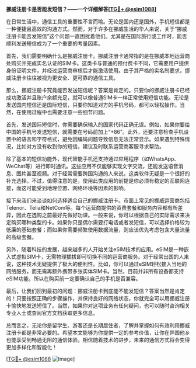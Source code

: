 **挪威注册卡是否能发短信？——一个详细解答[[TG💪+ @esim1088](https://t.me/s/esim1088)]**

在日常生活中，通信工具的重要性不言而喻。无论是国内还是国外，手机短信都是一种便捷且高效的沟通方式。然而，对于许多在挪威生活的华人来说，关于“挪威注册卡能否发短信”这个问题一直困扰着他们。尤其是在国际旅行或工作时，能否顺利发送短信成为了一个重要的考量因素。

首先，我们需要明确什么是挪威注册卡。挪威注册卡通常指的是在挪威本地运营商处购买并完成实名认证的SIM卡。这类卡与普通的预付费卡不同，它需要用户提供身份证明文件，并经过运营商审核后才能激活使用。由于其严格的实名制要求，挪威注册卡往往被视为更安全、更可靠的通信工具。

那么，挪威注册卡究竟能否发送短信呢？答案是肯定的。只要你的挪威注册卡已经成功激活并且账户余额充足，就可以像普通SIM卡一样正常使用短信功能。无论是发送国内短信还是国际短信，只要你知道对方的手机号码，都可以轻松操作。当然，在使用过程中也需要注意一些细节问题。

首先，发送国际短信时，你需要确保输入的国家代码正确无误。例如，如果你要给中国的手机号发送短信，就需要在号码前加上“+86”。此外，还要注意检查手机设置中的语言和字符格式，避免因编码问题导致信息无法正常显示。如果遇到特殊情况，比如对方没有收到你的短信，建议及时联系运营商客服寻求帮助。

除了基本的短信功能外，现代智能手机还支持通过应用程序（如WhatsApp、WeChat等）进行即时通讯。这些应用不仅能够实现文字交流，还能发送语音消息、图片甚至视频。对于经常需要跨国沟通的人来说，这类软件无疑是一个很好的补充选择。不过，值得注意的是，使用此类应用的前提是你必须有稳定的互联网连接，而这可能受到地理位置、网络环境等因素的影响。

接下来我们来谈谈如何选择适合自己的挪威注册卡。市面上常见的挪威运营商包括Telenor、Telia和NetCom等。每个运营商提供的资费套餐和服务内容都有所差异，因此在选购之前最好先做好功课。一般来说，你可以根据自己的实际需求来决定购买哪种类型的卡。如果你只是偶尔需要打电话或者发短信，可以选择价格较为低廉的基础套餐；而如果你需要频繁使用数据流量，则应该优先考虑包含大量流量的高级套餐。

另外，随着科技的发展，越来越多的人开始关注eSIM技术的应用。eSIM是一种嵌入式虚拟SIM卡，无需物理插拔即可切换不同的运营商服务。对于经常出国的人来说，这种技术无疑提供了极大的便利性。比如，你可以通过eSIM轻松接入当地的网络服务，而无需再额外携带多张实体SIM卡。当然，目前并非所有设备都支持eSIM功能，所以在购买前一定要确认自己的手机是否兼容。

最后，让我们回到最初的问题：挪威注册卡到底能不能发短信？答案当然是肯定的！只要按照正确的步骤操作，并保持良好的网络状态，你就完全可以用挪威注册卡愉快地发送短信了。当然，如果你对这项业务有任何疑问，也可以随时咨询相关专业人士或查阅官方文档获取更多信息。

总而言之，无论你是留学生、游客还是长期居住者，了解并掌握如何有效利用挪威注册卡都是非常必要的。希望本文能够为你提供一定的参考价值，让你在异国他乡也能享受到畅通无阻的通信体验。相信随着技术的进步，未来的通信方式将会变得更加多样化和智能化！

[[TG💪+ @esim1088](https://t.me/s/esim1088) ![Image](https://i.postimg.cc/4NQfJmqS/Snipaste-2025-05-13-00-14-12.png)]